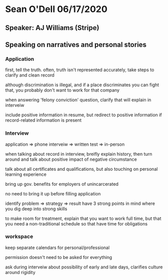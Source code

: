 # Sean O'Dell 06/17/2020
## Speaker: AJ Williams (Stripe)
## Speaking on narratives and personal stories


### Application

first, tell the truth. often, truth isn't represented accurately, take steps to clarify and clean record

although discrimination is illegal, and if a place discriminates you can fight that, you probably don't want to work for that company

when answering 'felony conviction' question, clarify that will explain in interveiw

include positive information in resume, but redirect to positive information if record-related information is present

### Interview

application => phone interveiw => written test => in-person 

when talking about record in interview, breifly explain history, then turn around and talk about positive impact of negative circumstance

talk about all certificates and qualifications, but also touching on personal learning experience

bring up gov. benefits for employers of unincarcerated

no need to bring it up before filling application

identify problem => strategy => result
have 3 strong points in mind where you dig deep into strong skills

to make room for treatment, explain that you want to work full time, but that you need a non-traditional schedule so that have time for obligations

### workspace

keep separate calendars for personal/professional

permission doesn't need to be asked for everything

ask during interveiw about possibility of early and late days, clarifies culture around rigidity